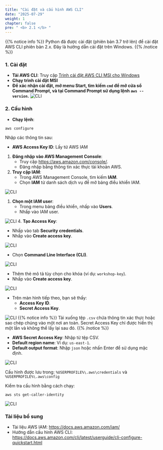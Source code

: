 ```yaml
---
title: "Cài đặt và cấu hình AWS CLI"
date: "2025-07-29"
weight: 1
chapter: false
pre: " <b> 2.1 </b> "
---
```


{{% notice info %}}
Python đã được cài đặt (phiên bản 3.7 trở lên) để cài đặt AWS CLI phiên bản 2.x.
Đây là hướng dẫn cài đặt trên Windows.
{{% /notice %}}
### 1. Cài đặt
- **Tải AWS CLI**: Truy cập [Trình cài đặt AWS CLI MSI cho Windows](https://awscli.amazonaws.com/AWSCLIV2-version.number.msi)
- **Chạy trình cài đặt MSI**
- **Để xác nhận cài đặt, mở menu Start, tìm kiếm `cmd` để mở cửa sổ Command Prompt, và tại Command Prompt sử dụng lệnh ```aws --version```.**
![CLI](/images/2.prerequisite/001-awscli.png)
### 2. Cấu hình
- **Chạy lệnh**:
```
aws configure
```
Nhập các thông tin sau:

- **AWS Access Key ID**: Lấy từ AWS IAM
1. **Đăng nhập vào AWS Management Console**:
   - Truy cập https://aws.amazon.com/console/.
   - Đăng nhập bằng thông tin xác thực tài khoản AWS.
2. **Truy cập IAM**:
   - Trong AWS Management Console, tìm kiếm **IAM**.
   - Chọn **IAM** từ danh sách dịch vụ để mở bảng điều khiển IAM.

![CLI](/images/2.prerequisite/002-awscli.png)
1. **Chọn một IAM user**:
   - Trong menu bảng điều khiển, nhấp vào **Users**.
   - Nhấp vào IAM user.

![CLI](/images/2.prerequisite/003-awscli.png)
4. **Tạo Access Key**:
   - Nhấp vào tab **Security credentials**.
   - Nhấp vào **Create access key**.

![CLI](/images/2.prerequisite/004-awscli.png)
   - Chọn **Command Line Interface (CLI)**.

![CLI](/images/2.prerequisite/005-awscli.png)
   - Thêm thẻ mô tả tùy chọn cho khóa (ví dụ: `workshop-key`).
   - Nhấp vào **Create access key**.

![CLI](/images/2.prerequisite/006-awscli.png)
   - Trên màn hình tiếp theo, bạn sẽ thấy:
     - **Access Key ID**.
     - **Secret Access Key**.

![CLI](/images/2.prerequisite/007-awscli.png)
{{% notice info %}}
Tải xuống tệp `.csv` chứa thông tin xác thực hoặc sao chép chúng vào một nơi an toàn. Secret Access Key chỉ được hiển thị một lần và không thể lấy lại sau đó.
{{% /notice %}}

- **AWS Secret Access Key**: Nhập từ tệp CSV.
- **Default region name**: Ví dụ: `us-east-1`.
- **Default output format**: Nhập `json` hoặc nhấn Enter để sử dụng mặc định.

![CLI](/images/2.prerequisite/008-awscli.png)

Cấu hình được lưu trong: ``%USERPROFILE%\.aws\credentials`` và ``%USERPROFILE%\.aws\config``

Kiểm tra cấu hình bằng cách chạy:

```
aws sts get-caller-identity
```
![CLI](/images/2.prerequisite/009-awscli.png)

### Tài liệu bổ sung
- Tài liệu AWS IAM: https://docs.aws.amazon.com/iam/
- Hướng dẫn cấu hình AWS CLI: https://docs.aws.amazon.com/cli/latest/userguide/cli-configure-quickstart.html  